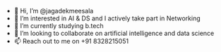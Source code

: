 - 👋 Hi, I’m @jagadekmeesala
- 👀 I’m interested in AI & DS and I actively take part in Networking
- 🌱 I’m currently studying b.tech
- 🤩 I’m looking to collaborate on artificial intelligence and data science
- 📫 Reach out to me on +91 8328215051

<!---
jagadekmeesala/jagadekmeesala is a ✨ special ✨ repository because its `README.md` (this file) appears on your GitHub profile.
You can click the Preview link to take a look at your changes.
--->
